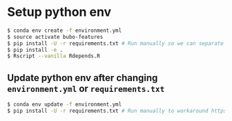 # Setup python env
```sh
$ conda env create -f environment.yml
$ source activate bubo-features
$ pip install -U -r requirements.txt # Run manually so we can separate the conda/pip steps in docker build
$ pip install -e .
$ Rscript --vanilla Rdepends.R
```

## Update python env after changing `environment.yml` or `requirements.txt`
```sh
$ conda env update -f environment.yml
$ pip install -U -r requirements.txt # Run manually to workaround https://github.com/pypa/pip/issues/2837
```
